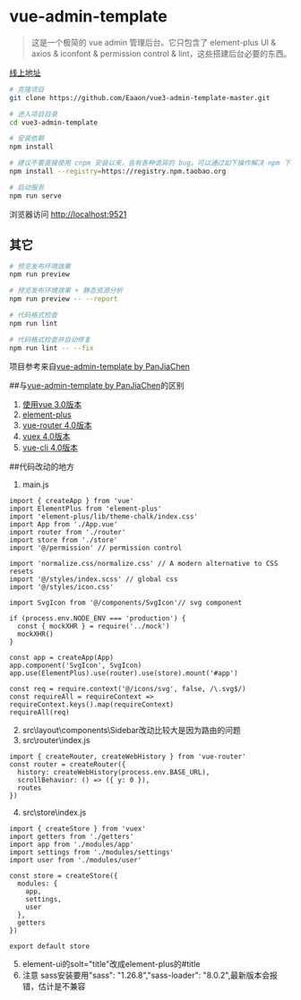 # vue-admin-template

> 这是一个极简的 vue admin 管理后台。它只包含了 element-plus UI & axios & iconfont & permission control & lint，这些搭建后台必要的东西。

[线上地址](https://github.com/Eaaon/vue3-admin-template-master.git)

```bash
# 克隆项目
git clone https://github.com/Eaaon/vue3-admin-template-master.git

# 进入项目目录
cd vue3-admin-template

# 安装依赖
npm install

# 建议不要直接使用 cnpm 安装以来，会有各种诡异的 bug。可以通过如下操作解决 npm 下载速度慢的问题
npm install --registry=https://registry.npm.taobao.org

# 启动服务
npm run serve
```

浏览器访问 [http://localhost:9521](http://localhost:9521)

## 其它

```bash
# 预览发布环境效果
npm run preview

# 预览发布环境效果 + 静态资源分析
npm run preview -- --report

# 代码格式检查
npm run lint

# 代码格式检查并自动修复
npm run lint -- --fix
```
项目参考来自[vue-admin-template by PanJiaChen](http://panjiachen.github.io/vue-admin-template)

##与[vue-admin-template by PanJiaChen](http://panjiachen.github.io/vue-admin-template)的区别
1. [使用vue 3.0版本](https://vue3js.cn/docs/zh/)
2. [element-plus](https://element-plus.gitee.io/#/zh-CN)
3. [vue-router 4.0版本](https://next.router.vuejs.org/zh/index.html)
4. [vuex 4.0版本](https://next.vuex.vuejs.org/)
5. [vue-cli 4.0版本](https://cli.vuejs.org/zh/)

##代码改动的地方
1. main.js
```
import { createApp } from 'vue'
import ElementPlus from 'element-plus'
import 'element-plus/lib/theme-chalk/index.css'
import App from './App.vue'
import router from './router'
import store from './store'
import '@/permission' // permission control

import 'normalize.css/normalize.css' // A modern alternative to CSS resets
import '@/styles/index.scss' // global css
import '@/styles/icon.css'

import SvgIcon from '@/components/SvgIcon'// svg component

if (process.env.NODE_ENV === 'production') {
  const { mockXHR } = require('../mock')
  mockXHR()
}

const app = createApp(App)
app.component('SvgIcon', SvgIcon)
app.use(ElementPlus).use(router).use(store).mount('#app')

const req = require.context('@/icons/svg', false, /\.svg$/)
const requireAll = requireContext => requireContext.keys().map(requireContext)
requireAll(req)

```
2. src\layout\components\Sidebar改动比较大是因为路由的问题
3. src\router\index.js
```
import { createRouter, createWebHistory } from 'vue-router'
const router = createRouter({
  history: createWebHistory(process.env.BASE_URL),
  scrollBehavior: () => ({ y: 0 }),
  routes
})
```
4. src\store\index.js
```
import { createStore } from 'vuex'
import getters from './getters'
import app from './modules/app'
import settings from './modules/settings'
import user from './modules/user'

const store = createStore({
  modules: {
    app,
    settings,
    user
  },
  getters
})

export default store

```
5. element-ui的solt="title"改成element-plus的#title
6. 注意 sass安装要用"sass": "1.26.8","sass-loader": "8.0.2",最新版本会报错，估计是不兼容
